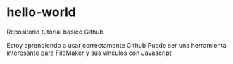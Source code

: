 # hello-world
Repositorio tutorial basico Github

Estoy aprendiendo a usar correctamente Github
Puede ser una herramienta interesante para FileMaker y sus vínculos con Javascript
